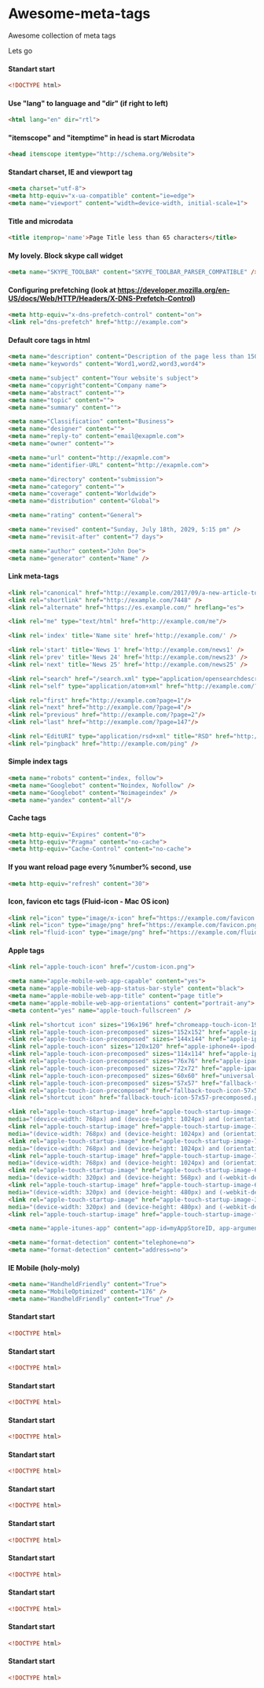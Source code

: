 # Awesome-meta-tags
Awesome collection of meta tags

Lets go
  
#### Standart start  
```html
<!DOCTYPE html>
```
#### Use "lang" to language and "dir" (if right to left)  
```html
<html lang="en" dir="rtl">
```
#### "itemscope" and "itemptime" in head is start Microdata  
```html
<head itemscope itemtype="http://schema.org/Website">
```
#### Standart charset, IE and viewport tag  
```html
<meta charset="utf-8">
<meta http-equiv="x-ua-compatible" content="ie=edge">
<meta name="viewport" content="width=device-width, initial-scale=1">
```
#### Title and microdata  
```html
<title itemprop='name'>Page Title less than 65 characters</title>
```
#### My lovely. Block skype call widget  
```html
<meta name="SKYPE_TOOLBAR" content="SKYPE_TOOLBAR_PARSER_COMPATIBLE" />
```
#### Configuring prefetching (look at https://developer.mozilla.org/en-US/docs/Web/HTTP/Headers/X-DNS-Prefetch-Control) 
```html
<meta http-equiv="x-dns-prefetch-control" content="on">
<link rel="dns-prefetch" href="http://example.com">
```
#### Default core tags in html  
```html
<meta name="description" content="Description of the page less than 150 characters">
<meta name="keywords" content="Word1,word2,word3,word4">

<meta name="subject" content="Your website's subject">
<meta name="copyright"content="Company name">
<meta name="abstract" content="">
<meta name="topic" content="">
<meta name="summary" content="">

<meta name="Classification" content="Business">
<meta name="designer" content="">
<meta name="reply-to" content="email@exapmle.com">
<meta name="owner" content="">

<meta name="url" content="http://exapmle.com">
<meta name="identifier-URL" content="http://exapmle.com">

<meta name="directory" content="submission">
<meta name="category" content="">
<meta name="coverage" content="Worldwide">
<meta name="distribution" content="Global">

<meta name="rating" content="General">

<meta name="revised" content="Sunday, July 18th, 2029, 5:15 pm" />
<meta name="revisit-after" content="7 days">

<meta name="author" content="John Doe">
<meta name="generator" content="Name" />
```
#### Link meta-tags  
```html
<link rel="canonical" href="http://example.com/2017/09/a-new-article-to-red.html">
<link rel="shortlink" href="http://example.com/7448" />
<link rel="alternate" href="https://es.example.com/" hreflang="es">

<link rel="me" type="text/html" href="http://example.com/me"/>

<link rel='index' title='Name site' href='http://example.com/' />

<link rel='start' title='News 1' href='http://example.com/news1' />
<link rel='prev' title='News 24' href='http://example.com/news23' />
<link rel='next' title='News 25' href='http://example.com/news25' />

<link rel="search" href="/search.xml" type="application/opensearchdescription+xml" title="Viatropos" />
<link rel="self" type="application/atom+xml" href="http://example.com/?page=3"/>

<link rel="first" href="http://example.com?page=1"/>
<link rel="next" href="http://example.com/?page=4"/>
<link rel="previous" href="http://example.com/?page=2"/>
<link rel="last" href="http://example.com/?page=147"/>

<link rel="EditURI" type="application/rsd+xml" title="RSD" href="http://example.com/?rsd" />
<link rel="pingback" href="http://example.com/ping" />
```
#### Simple index tags  
```html
<meta name="robots" content="index, follow">
<meta name="Googlebot" content="Noindex, Nofollow" />
<meta name="Googlebot" content="Noimageindex" />
<meta name="yandex" content="all"/>
```
#### Cache tags 
```html
<meta http-equiv="Expires" content="0">
<meta http-equiv="Pragma" content="no-cache">
<meta http-equiv="Cache-Control" content="no-cache">
```
#### If you want reload page every %number% second, use  
```html
<meta http-equiv="refresh" content="30">
```
#### Icon, favicon etc tags  (Fluid-icon - Mac OS icon)
```html
<link rel="icon" type="image/x-icon" href="https://example.com/favicon.ico" />
<link rel="icon" type="image/png" href="https://example.com/favicon.png" />
<link rel="fluid-icon" type="image/png" href="https://example.com/fluid-icon.png" />
```
#### Apple tags  
```html
<link rel="apple-touch-icon" href="/custom-icon.png">

<meta name="apple-mobile-web-app-capable" content="yes">
<meta name="apple-mobile-web-app-status-bar-style" content="black">
<meta name="apple-mobile-web-app-title" content="page title">
<meta name="apple-mobile-web-app-orientations" content="portrait-any">
<meta content="yes" name="apple-touch-fullscreen" />

<link rel="shortcut icon" sizes="196x196" href="chromeapp-touch-icon-196x196-precomposed.png">
<link rel="apple-touch-icon-precomposed" sizes="152x152" href="apple-ipad-retina-ios7-touch-icon-152x152-precomposed.png">
<link rel="apple-touch-icon-precomposed" sizes="144x144" href="apple-ipad-retina-ios6-touch-icon-144x144-precomposed.png">
<link rel="apple-touch-icon" sizes="120x120" href="apple-iphone4+-ipod-touch-retina-ios7-touch-icon-120x120-precomposed.png">
<link rel="apple-touch-icon-precomposed" sizes="114x114" href="apple-iphone4+-ipod-touch-retina-ios6-touch-icon-114x114-precomposed.png">
<link rel="apple-touch-icon-precomposed" sizes="76x76" href="apple-ipad1-ipad2-ipad-mini-non-retina-ios7-touch-icon-76x76-precomposed.png">
<link rel="apple-touch-icon-precomposed" sizes="72x72" href="apple-ipad1-ipad2-ipad-mini-non-retina-ios6-touch-icon-77x72-precomposed.png">
<link rel="apple-touch-icon-precomposed" sizes="60x60" href="universal-touch-icon-60x60-precomposed.png">
<link rel="apple-touch-icon-precomposed" sizes="57x57" href="fallback-touch-icon-57x57-precomposed.png">
<link rel="apple-touch-icon-precomposed" href="fallback-touch-icon-57x57-precomposed.png">
<link rel="shortcut icon" href="fallback-touch-icon-57x57-precomposed.png">

<link rel="apple-touch-startup-image" href="apple-touch-startup-image-1536x2008.png" 
media="(device-width: 768px) and (device-height: 1024px) and (orientation: portrait) and (-webkit-device-pixel-ratio: 2)">
<link rel="apple-touch-startup-image" href="apple-touch-startup-image-1496x2048.png"
media="(device-width: 768px) and (device-height: 1024px) and (orientation: landscape) and (-webkit-device-pixel-ratio: 2)">
<link rel="apple-touch-startup-image" href="apple-touch-startup-image-768x1004.png"
media="(device-width: 768px) and (device-height: 1024px) and (orientation: portrait) and (-webkit-device-pixel-ratio: 1)">
<link rel="apple-touch-startup-image" href="apple-touch-startup-image-748x1024.png"
media="(device-width: 768px) and (device-height: 1024px) and (orientation: landscape) and (-webkit-device-pixel-ratio: 1)">
<link rel="apple-touch-startup-image" href="apple-touch-startup-image-640x1096.png"
media="(device-width: 320px) and (device-height: 568px) and (-webkit-device-pixel-ratio: 2)">
<link rel="apple-touch-startup-image" href="apple-touch-startup-image-640x920.png"
media="(device-width: 320px) and (device-height: 480px) and (-webkit-device-pixel-ratio: 2)">
<link rel="apple-touch-startup-image" href="apple-touch-startup-image-320x460.png"
media="(device-width: 320px) and (device-height: 480px) and (-webkit-device-pixel-ratio: 1)">
<link rel="apple-touch-startup-image" href="apple-touch-startup-image-fallback.png">

<meta name="apple-itunes-app" content="app-id=myAppStoreID, app-argument=myURL, affiliate-data=myAffiliateData">

<meta name="format-detection" content="telephone=no">
<meta name="format-detection" content="address=no">      
```
#### IE Mobile (holy-moly)  
```html
<meta name="HandheldFriendly" content="True">
<meta name="MobileOptimized" content="176" />
<meta name="HandheldFriendly" content="True" />
```
#### Standart start  
```html
<!DOCTYPE html>
```
#### Standart start  
```html
<!DOCTYPE html>
```
#### Standart start  
```html
<!DOCTYPE html>
```
#### Standart start  
```html
<!DOCTYPE html>
```
#### Standart start  
```html
<!DOCTYPE html>
```
#### Standart start  
```html
<!DOCTYPE html>
```
#### Standart start  
```html
<!DOCTYPE html>
```
#### Standart start  
```html
<!DOCTYPE html>
```
#### Standart start  
```html
<!DOCTYPE html>
```
#### Standart start  
```html
<!DOCTYPE html>
```
#### Standart start  
```html
<!DOCTYPE html>
```
